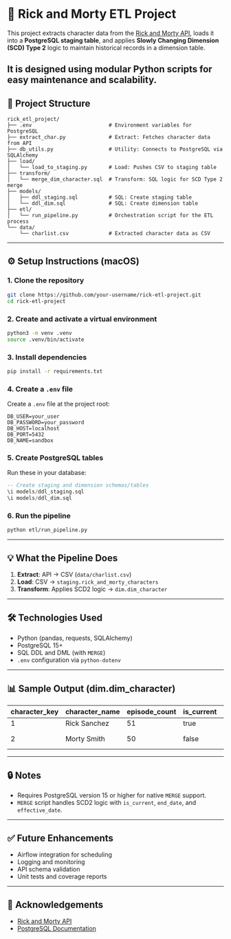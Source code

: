 # 🧬 Rick and Morty ETL Project

This project extracts character data from the [Rick and Morty API](https://rickandmortyapi.com/), loads it into a **PostgreSQL staging table**, and applies **Slowly Changing Dimension (SCD) Type 2** logic to maintain historical records in a dimension table.

It is designed using modular Python scripts for easy maintenance and scalability.
---

## 📁 Project Structure

```
rick_etl_project/
├── .env                         # Environment variables for PostgreSQL
├── extract_char.py              # Extract: Fetches character data from API
├── db_utils.py                  # Utility: Connects to PostgreSQL via SQLAlchemy
├── load/
│   └── load_to_staging.py       # Load: Pushes CSV to staging table
├── transform/
│   └── merge_dim_character.sql  # Transform: SQL logic for SCD Type 2 merge
├── models/
│   ├── ddl_staging.sql          # SQL: Create staging table
│   └── ddl_dim.sql              # SQL: Create dimension table
├── etl/
│   └── run_pipeline.py          # Orchestration script for the ETL process
└── data/
    └── charlist.csv             # Extracted character data as CSV
```

---

## ⚙️ Setup Instructions (macOS)

### 1. Clone the repository

```bash
git clone https://github.com/your-username/rick-etl-project.git
cd rick-etl-project
```

### 2. Create and activate a virtual environment

```bash
python3 -m venv .venv
source .venv/bin/activate
```

### 3. Install dependencies

```bash
pip install -r requirements.txt
```

### 4. Create a `.env` file

Create a `.env` file at the project root:

```env
DB_USER=your_user
DB_PASSWORD=your_password
DB_HOST=localhost
DB_PORT=5432
DB_NAME=sandbox
```

### 5. Create PostgreSQL tables

Run these in your database:

```sql
-- Create staging and dimension schemas/tables
\i models/ddl_staging.sql
\i models/ddl_dim.sql
```

### 6. Run the pipeline

```bash
python etl/run_pipeline.py
```

---

## 💡 What the Pipeline Does

1. **Extract**: API → CSV (`data/charlist.csv`)
2. **Load**: CSV → `staging.rick_and_morty_characters`
3. **Transform**: Applies SCD2 logic → `dim.dim_character`

---

## 🛠 Technologies Used

- Python (pandas, requests, SQLAlchemy)
- PostgreSQL 15+
- SQL DDL and DML (with `MERGE`)
- `.env` configuration via `python-dotenv`

---

## 📊 Sample Output (dim.dim_character)

| character_key | character_name  | episode_count | is_current | effective_date | end_date  |
|---------------|------------------|---------------|------------|----------------|-----------|
| 1             | Rick Sanchez     | 51            | true       | 2025-05-10     | NULL      |
| 2             | Morty Smith      | 50            | false      | 2024-12-01     | 2025-05-01 |

---

## 🔒 Notes

- Requires PostgreSQL version 15 or higher for native `MERGE` support.
- `MERGE` script handles SCD2 logic with `is_current`, `end_date`, and `effective_date`.

---

## ✅ Future Enhancements

- Airflow integration for scheduling
- Logging and monitoring
- API schema validation
- Unit tests and coverage reports

---

## 🙌 Acknowledgements

- [Rick and Morty API](https://rickandmortyapi.com/)
- [PostgreSQL Documentation](https://www.postgresql.org/docs/)